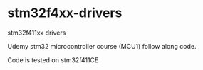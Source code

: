 # stm32f4xx-drivers
stm32f411xx drivers

Udemy stm32 microcontroller course (MCU1) follow along code.

Code is tested on stm32f411CE

